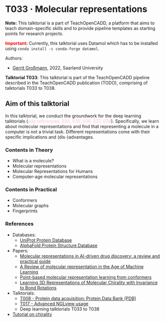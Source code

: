 # T033 · Molecular representations

**Note:** This talktorial is a part of TeachOpenCADD, a platform that aims to teach domain-specific skills and to provide pipeline templates as starting points for research projects.

**<span style="color:red">Important</span>:** Currently, this talktorial uses Datamol which has to be installed using `conda install -c conda-forge datamol`.


Authors:

- [Gerrit Großmann](https://mosi.uni-saarland.de/people/gerrit/), 2022, Saarland University


__Talktorial T033__: This talktorial is part of the TeachOpenCADD pipeline described in the TeachOpenCADD publication (TODO), comprising of talktorials T033 to T038.


## Aim of this talktorial

In this talktorial, we conduct the groundwork for the deep learning talktorials (<span style="color:pink">add references: 034, 035, 036, 037, 038</span>).
Specifically, we learn about molecular representations and find that representing a molecule in a computer is not a trivial task. Different representations come with their specific implications and (dis-)advantages.


### Contents in Theory

* What is a molecule?
* Molecular representations
* Molecular Representations for Humans
* Computer-age molecular representations


### Contents in Practical

* Conformers
* Molecular graphs
* Fingerprints


### References

* Databases: 
  * [UniProt Protein Database](https://www.uniprot.org/)
  * [AlphaFold Protein Structure Database](https://alphafold.ebi.ac.uk/)
* Papers: 
  * [Molecular representations in AI-driven drug discovery: a review and practical guide](https://jcheminf.biomedcentral.com/articles/10.1186/s13321-020-00460-5#:~:text=Traditionally%2C%20molecules%20are%20represented%20as,of%20chemical%20structures%20in%20cheminformatics.)
  * [A Review of molecular representation in the Age of Machine Learning](https://wires.onlinelibrary.wiley.com/doi/full/10.1002/wcms.1603)
  * [Point-based molecular representation learning from conformers](https://openreview.net/pdf?id=pjePBJjlBby)
  * [Learning 3D Representations of Molecular Chirality with Invariance to Bond Rotations](https://openreview.net/pdf?id=hm2tNDdgaFK)
* Talktorials:
  * [T008 - Protein data acquisition: Protein Data Bank (PDB)](https://github.com/volkamerlab/teachopencadd/blob/master/teachopencadd/talktorials/T008_query_pdb/talktorial.ipynb)
  * [T017 - Advanced NGLview usage](https://github.com/volkamerlab/teachopencadd/blob/master/teachopencadd/talktorials/T017_advanced_nglview_usage/talktorial.ipynb)
  * Deep learning talktorials T033 to T038
* [Tutorial on chirality](https://chem.libretexts.org/Bookshelves/Organic_Chemistry/Map%3A_Organic_Chemistry_(Vollhardt_and_Schore)/05._Stereoisomers/5.1%3A_Chiral__Molecules)

